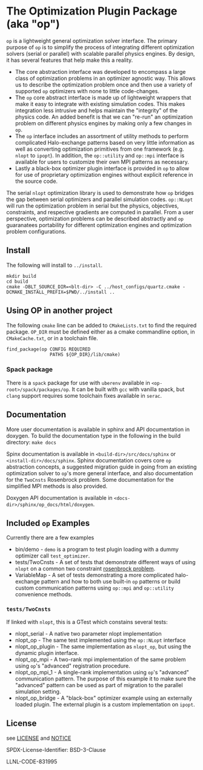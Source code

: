 # The Optimization Plugin Package (aka "op")

`op` is a lightweight general optimization solver interface. The primary purpose of `op` is to simplify the process of integrating different optimization solvers (serial or parallel) with scalable parallel physics engines. By design, it has several features that help make this a reality.

  * The core abstraction interface was developed to encompass a large class of optimization problems in an optimizer agnostic way. This allows us to describe the optimization problem once and then use a variety of supported `op` optimizers with none to little code-changes.
  *  The `op` core abstract interface is made up of lightweight wrappers that make it easy to integrate with existing simulation codes. This makes integration less intrusive and helps maintain the "integrity" of the physics code. An added benefit is that we can "re-run" an optimization problem on different physics engines by making only a few changes in `op`.
  * The `op` interface includes an assortment of utility methods to perform complicated Halo-exchange patterns based on very little information as well as converting optimization primitives from one framework (e.g. `nlopt` to `ipopt`). In addition, the `op::utility` and `op::mpi` interface is available for users to customize their own MPI patterns as necessary. 
  * Lastly a black-box optimizer plugin interface is provided in `op` to allow for use of proprietary optimization engines without explicit reference in the source code.

The serial `nlopt` optimization library is used to demonstrate how `op` bridges the gap between serial optimizers and parallel simulation codes. `op::NLopt` will run the optimization problem in serial but the physics, objectives, constraints, and respective gradients are computed in parallel. From a user perspective, optimization problems can be described abstractly and `op` guaranatees portability for different optimization engines and optimization problem configurations.

## Install
The following will install to `../install`.
```
mkdir build
cd build
cmake -DBLT_SOURCE_DIR=<blt-dir> -C ../host_configs/quartz.cmake -DCMAKE_INSTALL_PREFIX=$PWD/../install ..

```
## Using OP in another project
The following `cmake` line can be added to `CMakeLists.txt` to find the required package. `OP_DIR` must be defined either as a cmake commandline option, in `CMakeCache.txt`, or in a toolchain file.

```
find_package(op CONFIG REQUIRED
                PATHS ${OP_DIR}/lib/cmake)
```

### Spack package
There is a `spack` package for use with `uberenv` available in `<op-root>/spack/packages/op`. It can be built with `gcc` with vanilla spack, but `clang` support requires some toolchain fixes available in `serac`.

## Documentation
More user documentation is available in sphinx and API documentation in doxygen. To build the documentation type in the following in the build directory:
`make docs`

Spinx documentation is available in `<build-dir>/src/docs/sphinx` or `<install-dir>/docs/sphinx`. Sphinx documentation covers core `op` abstraction concepts, a suggested migration guide in going from an existing optimization solver to `op`'s more general interface, and also documentation for the `TwoCnsts` Rosenbrock problem. Some documentation for the simplified MPI methods is also provided.

Doxygen API documentation is available in `<docs-dir>/sphinx/op_docs/html/doxygen`.

## Included `op` Examples
Currently there are a few examples
- bin/demo - `demo` is a program to test plugin loading with a dummy optimizer call `test_optimizer`.
- tests/TwoCnsts - A set of tests that demonstrate different ways of using `nlopt` on a common two constraint [rosenbrock problem](https://en.wikipedia.org/wiki/Test_functions_for_optimization#Test_functions_for_constrained_optimization).
- VariableMap - A set of tests demonstrating a more complicated halo-exchange pattern and how to both use built-in `op` patterns or build custom communication patterns using `op::mpi` and `op::utility` convenience methods.

### `tests/TwoCnsts`
If linked with `nlopt`, this is a GTest which constains several tests:
- nlopt_serial - A native two parameter nlopt implementation
- nlopt_op - The same test implemented using the `op::NLopt` interface
- nlopt_op_plugin - The same implementation as `nlopt_op`, but using the dynamic plugin interface.
- nlopt_op_mpi - A two-rank mpi implementation of the same problem using `op`'s "advanced" registration procedure.
- nlopt_op_mpi_1 - A single-rank implementation using `op`'s "advanced" communication pattern. The purpose of this example it to make sure the "advanced" pattern can be used as part of migration to the parallel simulation setting.
- nlopt_op_bridge - A "black-box" optimizer example using an externally loaded plugin. The external plugin is a custom implementation on `ipopt`.

## License

see [LICENSE](LICENSE) and [NOTICE](NOTICE)

SPDX-License-Identifier: BSD-3-Clause

LLNL-CODE-831995